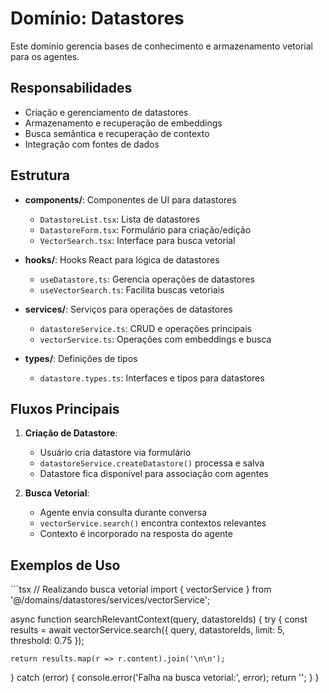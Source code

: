 # Domínio: Datastores

Este domínio gerencia bases de conhecimento e armazenamento vetorial para os agentes.

## Responsabilidades

- Criação e gerenciamento de datastores
- Armazenamento e recuperação de embeddings
- Busca semântica e recuperação de contexto
- Integração com fontes de dados

## Estrutura

- **components/**: Componentes de UI para datastores
  - `DatastoreList.tsx`: Lista de datastores
  - `DatastoreForm.tsx`: Formulário para criação/edição
  - `VectorSearch.tsx`: Interface para busca vetorial

- **hooks/**: Hooks React para lógica de datastores
  - `useDatastore.ts`: Gerencia operações de datastores
  - `useVectorSearch.ts`: Facilita buscas vetoriais

- **services/**: Serviços para operações de datastores
  - `datastoreService.ts`: CRUD e operações principais
  - `vectorService.ts`: Operações com embeddings e busca

- **types/**: Definições de tipos
  - `datastore.types.ts`: Interfaces e tipos para datastores

## Fluxos Principais

1. **Criação de Datastore**:
   - Usuário cria datastore via formulário
   - `datastoreService.createDatastore()` processa e salva
   - Datastore fica disponível para associação com agentes

2. **Busca Vetorial**:
   - Agente envia consulta durante conversa
   - `vectorService.search()` encontra contextos relevantes
   - Contexto é incorporado na resposta do agente

## Exemplos de Uso

\`\`\`tsx
// Realizando busca vetorial
import { vectorService } from '@/domains/datastores/services/vectorService';

async function searchRelevantContext(query, datastoreIds) {
  try {
    const results = await vectorService.search({
      query,
      datastoreIds,
      limit: 5,
      threshold: 0.75
    });
    
    return results.map(r => r.content).join('\n\n');
  } catch (error) {
    console.error('Falha na busca vetorial:', error);
    return '';
  }
}
